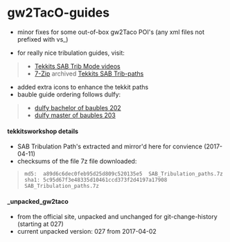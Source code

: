 # gw2TacO-guides

* minor fixes for some out-of-box gw2Taco POI's (any xml files not prefixed with vs_) 

* for really nice tribulation guides, visit:
> * [Tekkits SAB Trib Mode videos](http://tekkitsworkshop.net/index.php/guild-wars-2/jumping-puzzles/super-adventure-box/124-super-adventure-box-tribulation-guides-taco-routes)
>* [7-Zip](http://7-Zip.org) archived [Tekkits SAB Trib-paths](http://tekkitsworkshop.net/download/SAB_Tribulation_paths.7z)
* added extra icons to enhance the tekkit paths
* bauble guide ordering follows dulfy:
> * [dulfy bachelor of baubles 202](http://dulfy.net/2013/09/07/gw2-bachelor-of-baubles-world-2-achievement-guide)
> * [dulfy master of baubles 203](http://dulfy.net/2013/09/17/gw2-master-of-baubles-world-2-achievement-guide)

#### tekkitsworkshop details
* SAB Tribulation Path's extracted and mirror'd here for convience (2017-04-11)
* checksums of the file 7z file downloaded:
> ```
> md5:  a89d6c6dec0feb95d25d809c520135e5  SAB_Tribulation_paths.7z
> sha1: 5c95d67f3e48335d10461ccd373f2d4197a17908  SAB_Tribulation_paths.7z
>```


#### _unpacked_gw2taco
* from the official site, unpacked and unchanged for git-change-history (starting at 027)
* current unpacked version: 027 from 2017-04-02

